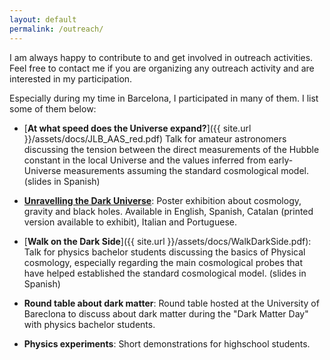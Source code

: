 ```yaml
---
layout: default
permalink: /outreach/
---
```


I am always happy to contribute to and get involved in outreach activities. Feel free to contact me if you are organizing any outreach activity and are interested in my participation. 

Especially during my time in Barcelona, I participated in many of them. I list some of them below: 

- [**At what speed does the Universe expand?**]({{ site.url }}/assets/docs/JLB_AAS_red.pdf) Talk for amateur astronomers discussing the tension between the direct measurements of the Hubble constant in the local Universe and the values inferred from early-Universe measurements assuming the standard cosmological model. (slides in Spanish)

- [**Unravelling the Dark Universe**](https://serviparticules.ub.edu/en/materials/exhibitions/unravelling-dark-universe): Poster exhibition about cosmology, gravity and black holes. Available in English, Spanish, Catalan (printed version available to exhibit), Italian and Portuguese. 

- [**Walk on the Dark Side**]({{ site.url }}/assets/docs/WalkDarkSide.pdf): Talk for physics bachelor students discussing the basics of Physical cosmology, especially regarding the main cosmological probes that have helped established the standard cosmological model. (slides in Spanish)

- **Round table about dark matter**: Round table hosted at the University of Bareclona to discuss about dark matter during the "Dark Matter Day" with physics bachelor students.

- **Physics experiments**: Short demonstrations for highschool students.
